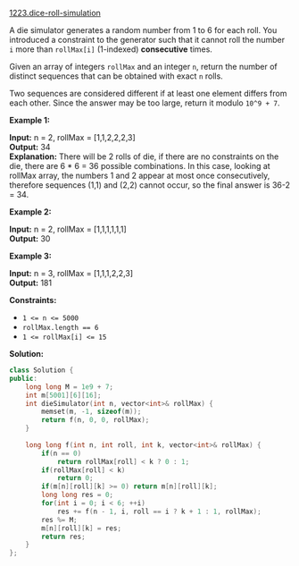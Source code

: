 [1223.dice-roll-simulation](https://leetcode.com/problems/dice-roll-simulation/)  

A die simulator generates a random number from 1 to 6 for each roll. You introduced a constraint to the generator such that it cannot roll the number `i` more than `rollMax[i]` (1-indexed) **consecutive** times. 

Given an array of integers `rollMax` and an integer `n`, return the number of distinct sequences that can be obtained with exact `n` rolls.

Two sequences are considered different if at least one element differs from each other. Since the answer may be too large, return it modulo `10^9 + 7`.

**Example 1:**

  
**Input:** n = 2, rollMax = \[1,1,2,2,2,3\]  
**Output:** 34  
**Explanation:** There will be 2 rolls of die, if there are no constraints on the die, there are 6 \* 6 = 36 possible combinations. In this case, looking at rollMax array, the numbers 1 and 2 appear at most once consecutively, therefore sequences (1,1) and (2,2) cannot occur, so the final answer is 36-2 = 34.  

**Example 2:**

  
**Input:** n = 2, rollMax = \[1,1,1,1,1,1\]  
**Output:** 30  

**Example 3:**

  
**Input:** n = 3, rollMax = \[1,1,1,2,2,3\]  
**Output:** 181  

**Constraints:**

*   `1 <= n <= 5000`
*   `rollMax.length == 6`
*   `1 <= rollMax[i] <= 15`  



**Solution:**  

```cpp
class Solution {
public:
    long long M = 1e9 + 7;
    int m[5001][6][16];
    int dieSimulator(int n, vector<int>& rollMax) {
        memset(m, -1, sizeof(m));
        return f(n, 0, 0, rollMax);
    }
    
    long long f(int n, int roll, int k, vector<int>& rollMax) {
        if(n == 0) 
            return rollMax[roll] < k ? 0 : 1;
        if(rollMax[roll] < k)
            return 0;
        if(m[n][roll][k] >= 0) return m[n][roll][k];
        long long res = 0;
        for(int i = 0; i < 6; ++i)
            res += f(n - 1, i, roll == i ? k + 1 : 1, rollMax);
        res %= M;
        m[n][roll][k] = res;
        return res;
    }
};
```
      